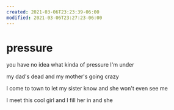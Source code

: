 ```yaml
---
created: 2021-03-06T23:23:39-06:00
modified: 2021-03-06T23:27:23-06:00
---
```


# pressure

you have no idea what kinda of pressure I'm under

my dad's dead and my mother's going crazy

I come to town to let my sister know and she won't even see me 

I meet this cool girl and I fill her in and she